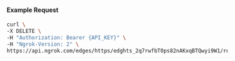 <!-- Code generated for API Clients. DO NOT EDIT. -->

#### Example Request

```bash
curl \
-X DELETE \
-H "Authorization: Bearer {API_KEY}" \
-H "Ngrok-Version: 2" \
https://api.ngrok.com/edges/https/edghts_2q7rwfbT0ps82nAKxqBTQwyi9W1/routes/edghtsrt_2q7rwkR78eq7cGwtDIRnI7SOFZL
```
